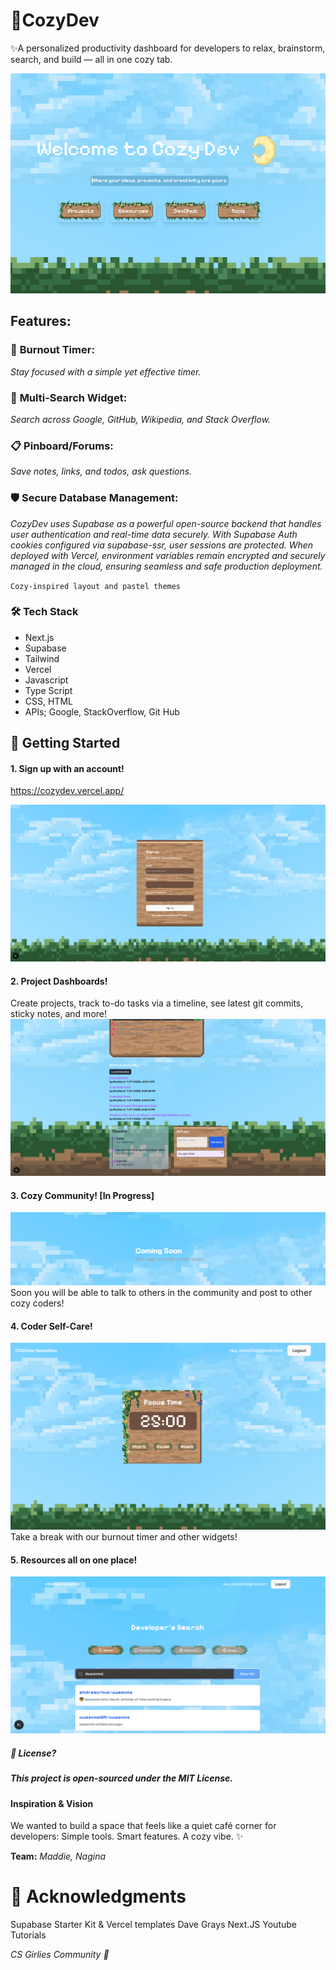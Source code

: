 # 🌸CozyDev
✨A personalized productivity dashboard for developers to relax, brainstorm, search, and build — all in one cozy tab.

[![Home Page](./Base.PNG)](https://cozydev.vercel.app/)

## Features:

### 🧠 **Burnout Timer**:
*Stay focused with a simple yet effective timer.*
### 🔎 **Multi-Search Widget**:
*Search across Google, GitHub, Wikipedia, and Stack Overflow.*
### 📋 **Pinboard/Forums**:
*Save notes, links, and todos, ask questions.*
### 🛡️ **Secure Database Management**: 
*CozyDev uses Supabase as a powerful open-source backend that handles user authentication and real-time data securely. With Supabase Auth cookies configured via supabase-ssr, user sessions are protected. When deployed with Vercel, environment variables remain encrypted and securely managed in the cloud, ensuring seamless and safe production deployment.*

`` Cozy-inspired layout and pastel themes ``

### 🛠️ Tech Stack
- Next.js
- Supabase
- Tailwind
- Vercel
- Javascript
- Type Script
- CSS, HTML 
- APIs; Google, StackOverflow, Git Hub

## 🚀 Getting Started

#### 1. Sign up with an account!
https://cozydev.vercel.app/

![Home Page](./Signup.PNG)

#### 2. Project Dashboards!
Create projects, track to-do tasks via a timeline, see latest git commits, sticky notes, and more!
![Home Page](./ProjectPage2.PNG)

#### 3. Cozy Community! [In Progress]
![alt text](Forum.PNG)
Soon you will be able to talk to others in the community and post to other cozy coders!

#### 4. Coder Self-Care!
![Home Page](./Tools.PNG)
Take a break with our burnout timer and other widgets!

#### 5. Resources all on one place!
![Home Page](./Search.PNG)

#####  📄 License?
##### This project is open-sourced under the MIT License.

#### Inspiration & Vision
We wanted to build a space that feels like a quiet café corner for developers:
 Simple tools. Smart features. A cozy vibe. ✨

__Team:__ 
*Maddie, Nagina*

# 🙌 Acknowledgments
Supabase Starter Kit & Vercel templates
Dave Grays Next.JS Youtube Tutorials

*CS Girlies Community  💛*